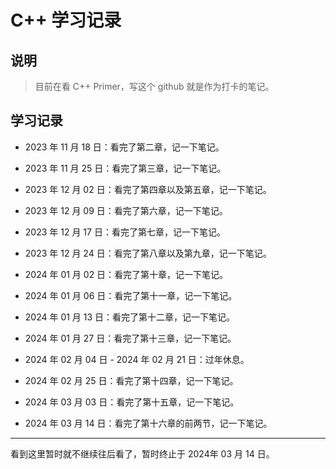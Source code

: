 # C++ 学习记录

## 说明

> 目前在看 C++ Primer，写这个 github 就是作为打卡的笔记。

## 学习记录

*   2023 年 11 月 18 日：看完了第二章，记一下笔记。

*   2023 年 11 月 25 日：看完了第三章，记一下笔记。

*   2023 年 12 月 02 日：看完了第四章以及第五章，记一下笔记。

*   2023 年 12 月 09 日：看完了第六章，记一下笔记。

*   2023 年 12 月 17 日：看完了第七章，记一下笔记。

*   2023 年 12 月 24 日：看完了第八章以及第九章，记一下笔记。

*   2024 年 01 月 02 日：看完了第十章，记一下笔记。

*   2024 年 01 月 06 日：看完了第十一章，记一下笔记。

*   2024 年 01 月 13 日：看完了第十二章，记一下笔记。

*   2024 年 01 月 27 日：看完了第十三章，记一下笔记。

*   2024 年 02 月 04 日 - 2024 年 02 月 21 日：过年休息。

*   2024 年 02 月 25 日：看完了第十四章，记一下笔记。

*   2024 年 03 月 03 日：看完了第十五章，记一下笔记。

*   2024 年 03 月 14 日：看完了第十六章的前两节，记一下笔记。

***

看到这里暂时就不继续往后看了，暂时终止于 2024年 03 月 14 日。
